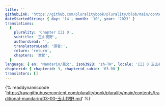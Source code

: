 ```yaml
---
title: ''
githubLink: 'https://github.com/pluralitybook/plurality/blob/main/contents/traditional-mandarin/03-00-玉山視野.md'
dateStartedString: { day: '14', month: '10', year: '2023' }
translations:
  {
    plurality: 'Chapter III 0',
    subtitle: '玉山視野',
    authorsLead: '',
    translatorsLead: '譯者:',
    return: 'return',
    chapters: '章節',
  }
language: { en: 'Mandarin/華文', iso6392B: 'zh-TW', locale: 'III 0 玉山視野' }
chapterid: { chapterid: 3, chapterid_subid: '03-00'}
translators: []
---
```

{% readdynamiccode 'https://raw.githubusercontent.com/pluralitybook/plurality/main/contents/traditional-mandarin/03-00-玉山視野.md' %}

